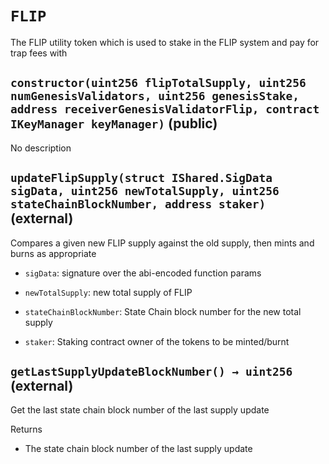# `FLIP`

  The FLIP utility token which is used to stake in the FLIP system and pay for
          trap fees with





## `constructor(uint256 flipTotalSupply, uint256 numGenesisValidators, uint256 genesisStake, address receiverGenesisValidatorFlip, contract IKeyManager keyManager)` (public)

No description


## `updateFlipSupply(struct IShared.SigData sigData, uint256 newTotalSupply, uint256 stateChainBlockNumber, address staker)` (external)

 Compares a given new FLIP supply against the old supply,
         then mints and burns as appropriate


- `sigData`:               signature over the abi-encoded function params

- `newTotalSupply`:        new total supply of FLIP

- `stateChainBlockNumber`: State Chain block number for the new total supply

- `staker`: Staking contract owner of the tokens to be minted/burnt


## `getLastSupplyUpdateBlockNumber() → uint256` (external)

 Get the last state chain block number of the last supply update


Returns

- The state chain block number of the last supply update


